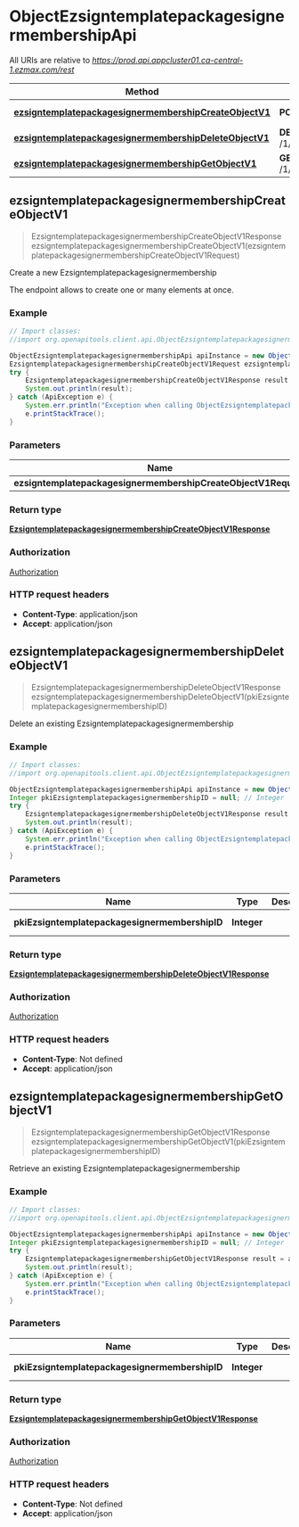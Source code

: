 # ObjectEzsigntemplatepackagesignermembershipApi

All URIs are relative to *https://prod.api.appcluster01.ca-central-1.ezmax.com/rest*

Method | HTTP request | Description
------------- | ------------- | -------------
[**ezsigntemplatepackagesignermembershipCreateObjectV1**](ObjectEzsigntemplatepackagesignermembershipApi.md#ezsigntemplatepackagesignermembershipCreateObjectV1) | **POST** /1/object/ezsigntemplatepackagesignermembership | Create a new Ezsigntemplatepackagesignermembership
[**ezsigntemplatepackagesignermembershipDeleteObjectV1**](ObjectEzsigntemplatepackagesignermembershipApi.md#ezsigntemplatepackagesignermembershipDeleteObjectV1) | **DELETE** /1/object/ezsigntemplatepackagesignermembership/{pkiEzsigntemplatepackagesignermembershipID} | Delete an existing Ezsigntemplatepackagesignermembership
[**ezsigntemplatepackagesignermembershipGetObjectV1**](ObjectEzsigntemplatepackagesignermembershipApi.md#ezsigntemplatepackagesignermembershipGetObjectV1) | **GET** /1/object/ezsigntemplatepackagesignermembership/{pkiEzsigntemplatepackagesignermembershipID} | Retrieve an existing Ezsigntemplatepackagesignermembership



## ezsigntemplatepackagesignermembershipCreateObjectV1

> EzsigntemplatepackagesignermembershipCreateObjectV1Response ezsigntemplatepackagesignermembershipCreateObjectV1(ezsigntemplatepackagesignermembershipCreateObjectV1Request)

Create a new Ezsigntemplatepackagesignermembership

The endpoint allows to create one or many elements at once.

### Example

```java
// Import classes:
//import org.openapitools.client.api.ObjectEzsigntemplatepackagesignermembershipApi;

ObjectEzsigntemplatepackagesignermembershipApi apiInstance = new ObjectEzsigntemplatepackagesignermembershipApi();
EzsigntemplatepackagesignermembershipCreateObjectV1Request ezsigntemplatepackagesignermembershipCreateObjectV1Request = new EzsigntemplatepackagesignermembershipCreateObjectV1Request(); // EzsigntemplatepackagesignermembershipCreateObjectV1Request | 
try {
    EzsigntemplatepackagesignermembershipCreateObjectV1Response result = apiInstance.ezsigntemplatepackagesignermembershipCreateObjectV1(ezsigntemplatepackagesignermembershipCreateObjectV1Request);
    System.out.println(result);
} catch (ApiException e) {
    System.err.println("Exception when calling ObjectEzsigntemplatepackagesignermembershipApi#ezsigntemplatepackagesignermembershipCreateObjectV1");
    e.printStackTrace();
}
```

### Parameters


Name | Type | Description  | Notes
------------- | ------------- | ------------- | -------------
 **ezsigntemplatepackagesignermembershipCreateObjectV1Request** | [**EzsigntemplatepackagesignermembershipCreateObjectV1Request**](EzsigntemplatepackagesignermembershipCreateObjectV1Request.md)|  |

### Return type

[**EzsigntemplatepackagesignermembershipCreateObjectV1Response**](EzsigntemplatepackagesignermembershipCreateObjectV1Response.md)

### Authorization

[Authorization](../README.md#Authorization)

### HTTP request headers

- **Content-Type**: application/json
- **Accept**: application/json


## ezsigntemplatepackagesignermembershipDeleteObjectV1

> EzsigntemplatepackagesignermembershipDeleteObjectV1Response ezsigntemplatepackagesignermembershipDeleteObjectV1(pkiEzsigntemplatepackagesignermembershipID)

Delete an existing Ezsigntemplatepackagesignermembership



### Example

```java
// Import classes:
//import org.openapitools.client.api.ObjectEzsigntemplatepackagesignermembershipApi;

ObjectEzsigntemplatepackagesignermembershipApi apiInstance = new ObjectEzsigntemplatepackagesignermembershipApi();
Integer pkiEzsigntemplatepackagesignermembershipID = null; // Integer | 
try {
    EzsigntemplatepackagesignermembershipDeleteObjectV1Response result = apiInstance.ezsigntemplatepackagesignermembershipDeleteObjectV1(pkiEzsigntemplatepackagesignermembershipID);
    System.out.println(result);
} catch (ApiException e) {
    System.err.println("Exception when calling ObjectEzsigntemplatepackagesignermembershipApi#ezsigntemplatepackagesignermembershipDeleteObjectV1");
    e.printStackTrace();
}
```

### Parameters


Name | Type | Description  | Notes
------------- | ------------- | ------------- | -------------
 **pkiEzsigntemplatepackagesignermembershipID** | **Integer**|  | [default to null]

### Return type

[**EzsigntemplatepackagesignermembershipDeleteObjectV1Response**](EzsigntemplatepackagesignermembershipDeleteObjectV1Response.md)

### Authorization

[Authorization](../README.md#Authorization)

### HTTP request headers

- **Content-Type**: Not defined
- **Accept**: application/json


## ezsigntemplatepackagesignermembershipGetObjectV1

> EzsigntemplatepackagesignermembershipGetObjectV1Response ezsigntemplatepackagesignermembershipGetObjectV1(pkiEzsigntemplatepackagesignermembershipID)

Retrieve an existing Ezsigntemplatepackagesignermembership



### Example

```java
// Import classes:
//import org.openapitools.client.api.ObjectEzsigntemplatepackagesignermembershipApi;

ObjectEzsigntemplatepackagesignermembershipApi apiInstance = new ObjectEzsigntemplatepackagesignermembershipApi();
Integer pkiEzsigntemplatepackagesignermembershipID = null; // Integer | 
try {
    EzsigntemplatepackagesignermembershipGetObjectV1Response result = apiInstance.ezsigntemplatepackagesignermembershipGetObjectV1(pkiEzsigntemplatepackagesignermembershipID);
    System.out.println(result);
} catch (ApiException e) {
    System.err.println("Exception when calling ObjectEzsigntemplatepackagesignermembershipApi#ezsigntemplatepackagesignermembershipGetObjectV1");
    e.printStackTrace();
}
```

### Parameters


Name | Type | Description  | Notes
------------- | ------------- | ------------- | -------------
 **pkiEzsigntemplatepackagesignermembershipID** | **Integer**|  | [default to null]

### Return type

[**EzsigntemplatepackagesignermembershipGetObjectV1Response**](EzsigntemplatepackagesignermembershipGetObjectV1Response.md)

### Authorization

[Authorization](../README.md#Authorization)

### HTTP request headers

- **Content-Type**: Not defined
- **Accept**: application/json

